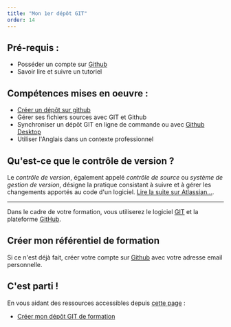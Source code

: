 ```yaml
---
title: "Mon 1er dépôt GIT"
order: 14
---
```


## Pré-requis : 
- Posséder un compte sur [Github](https://github.com)
- Savoir lire et suivre un tutoriel

## Compétences mises en oeuvre : 
- [Créer un dépôt sur github](https://github.com/new)
- Gérer ses fichiers sources avec GIT et Github
- Synchroniser un dépôt GIT en ligne de commande ou avec [Github Desktop](https://desktop.github.com)
- Utiliser l'Anglais dans un contexte professionnel

## Qu'est-ce que le contrôle de version ?

Le *contrôle de version*, également appelé *contrôle de source* ou *système de gestion de version*, désigne la pratique consistant à suivre et à gérer les changements apportés au code d'un logiciel. [Lire la suite sur Atlassian...](https://www.atlassian.com/fr/git/tutorials/what-is-version-control).

--- 

Dans le cadre de votre formation, vous utiliserez le logiciel [GIT](https://git-scm.com) et la plateforme [GitHub](https://github.com).

## Créer mon référentiel de formation

Si ce n'est déjà fait, créer votre compte sur [Github](https://github.com) avec votre adresse email personnelle.

## C'est parti !

En vous aidant des ressources accessibles depuis [cette page](/tp/ci-cd/) : 

- [Créer mon dépôt GIT de formation](/tp/ci-cd/01-training-repository)
